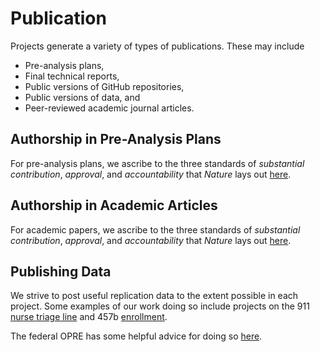 # Publication

Projects generate a variety of types of publications. These may include

- Pre-analysis plans,
- Final technical reports, 
- Public versions of GitHub repositories, 
- Public versions of data, and
- Peer-reviewed academic journal articles. 

## Authorship in Pre-Analysis Plans

For pre-analysis plans, we ascribe to the three standards of _substantial contribution_, _approval_, and _accountability_ that _Nature_ lays out [here](https://www.nature.com/nature/editorial-policies/authorship).


## Authorship in Academic Articles

For academic papers, we ascribe to the three standards of _substantial contribution_, _approval_, and _accountability_ that _Nature_ lays out [here](https://www.nature.com/nature/editorial-policies/authorship).

## Publishing Data

We strive to post useful replication data to the extent possible in each project. Some examples of our work doing so include projects on the 911 [nurse triage line](https://github.com/thelabdc/FEMS-911NurseTriageLine-Public) and 457b [enrollment](https://github.com/thelabdc/DCHR-457b-Public).

The federal OPRE has some helpful advice for doing so [here](https://www.acf.hhs.gov/opre/report/guide-publishing-research-data-secondary-analysis).
